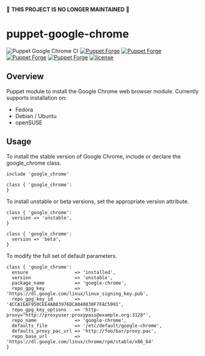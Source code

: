 :rotating_light: **THIS PROJECT IS NO LONGER MAINTAINED** :rotating_light:

# puppet-google-chrome

![Puppet Google Chrome CI](https://github.com/jamesnetherton/puppet-google-chrome/workflows/Puppet%20Google%20Chrome%20CI/badge.svg?branch=master)
[![Puppet Forge](https://img.shields.io/puppetforge/v/jamesnetherton/google_chrome.svg)](https://forge.puppet.com/jamesnetherton/google_chrome)
[![Puppet Forge](https://img.shields.io/puppetforge/f/jamesnetherton/google_chrome.svg?maxAge=600)](https://forge.puppet.com/jamesnetherton/google_chrome)
[![Puppet Forge](https://img.shields.io/puppetforge/dt/jamesnetherton/google_chrome.svg?maxAge=600)](https://forge.puppet.com/jamesnetherton/google_chrome)
[![Puppet Forge](https://img.shields.io/puppetforge/rc/jamesnetherton.svg?maxAge=600)](https://forge.puppet.com/jamesnetherton/google_chrome)
[![license](https://img.shields.io/github/license/mashape/apistatus.svg?maxAge=600)](https://opensource.org/licenses/MIT)

## Overview

Puppet module to install the Google Chrome web browser module. Currently supports installation on:

* Fedora
* Debian / Ubuntu
* openSUSE

## Usage

To install the stable version of Google Chrome, include or declare the google_chrome class.

```puppet
include 'google_chrome'
```

```puppet
class { 'google_chrome':
}
```

To install unstable or beta versions, set the appropriate version attribute.

```puppet
class { 'google_chrome':
  version => 'unstable',
}
```

```puppet
class { 'google_chrome':
  version => 'beta',
}
```
To modify the full set of default parameters.

```puppet
class { 'google_chrome':
  ensure                 => 'installed',
  version                => 'unstable',
  package_name           => 'google-chrome',
  repo_gpg_key           => 'https://dl.google.com/linux/linux_signing_key.pub',
  repo_gpg_key_id        => '4CCA1EAF950CEE4AB83976DCA040830F7FAC5991',
  repo_gpg_key_options   => 'http-proxy="http://proxyuser:proxypass@example.org:3128"',
  repo_name              => 'google-chrome',
  defaults_file          => '/etc/default/google-chrome',
  defaults_proxy_pac_url => 'http://foo/bar/proxy.pac',
  repo_base_url          => 'https://dl.google.com/linux/chrome/rpm/stable/x86_64'
}
```
